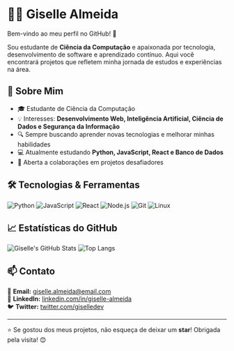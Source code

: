 # 👩‍💻 Giselle Almeida

Bem-vindo ao meu perfil no GitHub! 👋

Sou estudante de **Ciência da Computação** e apaixonada por tecnologia, desenvolvimento de software e aprendizado contínuo. Aqui você encontrará projetos que refletem minha jornada de estudos e experiências na área.

## 🚀 Sobre Mim

- 🎓 Estudante de Ciência da Computação
- 💡 Interesses: **Desenvolvimento Web, Inteligência Artificial, Ciência de Dados e Segurança da Informação**
- 🔍 Sempre buscando aprender novas tecnologias e melhorar minhas habilidades
- 💻 Atualmente estudando **Python, JavaScript, React e Banco de Dados**
- 📌 Aberta a colaborações em projetos desafiadores

## 🛠️ Tecnologias & Ferramentas

![Python](https://img.shields.io/badge/Python-3776AB?style=for-the-badge&logo=python&logoColor=white)
![JavaScript](https://img.shields.io/badge/JavaScript-F7DF1E?style=for-the-badge&logo=javascript&logoColor=black)
![React](https://img.shields.io/badge/React-61DAFB?style=for-the-badge&logo=react&logoColor=black)
![Node.js](https://img.shields.io/badge/Node.js-339933?style=for-the-badge&logo=nodedotjs&logoColor=white)
![Git](https://img.shields.io/badge/Git-F05032?style=for-the-badge&logo=git&logoColor=white)
![Linux](https://img.shields.io/badge/Linux-FCC624?style=for-the-badge&logo=linux&logoColor=black)

## 📈 Estatísticas do GitHub

![Giselle's GitHub Stats](https://github-readme-stats.vercel.app/api?username=giselle-almeida&show_icons=true&theme=dracula)
![Top Langs](https://github-readme-stats.vercel.app/api/top-langs/?username=giselle-almeida&layout=compact&theme=dracula)

## 📫 Contato

📧 **Email:** giselle.almeida@email.com  
💼 **LinkedIn:** [linkedin.com/in/giselle-almeida](https://www.linkedin.com/in/giselle-almeida)  
🐦 **Twitter:** [twitter.com/giselledev](https://twitter.com/giselledev)

---

⭐ Se gostou dos meus projetos, não esqueça de deixar um **star**! Obrigada pela visita! 😊
